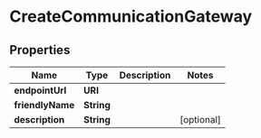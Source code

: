 

# CreateCommunicationGateway


## Properties

| Name | Type | Description | Notes |
|------------ | ------------- | ------------- | -------------|
|**endpointUrl** | **URI** |  |  |
|**friendlyName** | **String** |  |  |
|**description** | **String** |  |  [optional] |



